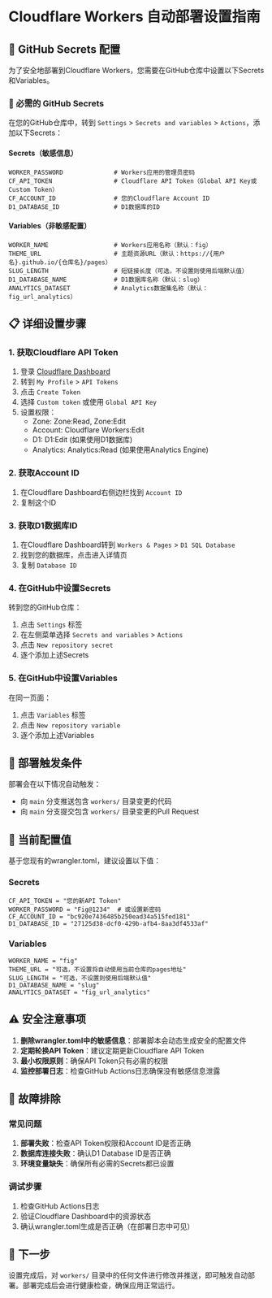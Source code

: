 # Cloudflare Workers 自动部署设置指南

## 🔐 GitHub Secrets 配置

为了安全地部署到Cloudflare Workers，您需要在GitHub仓库中设置以下Secrets和Variables。

### 🔑 必需的 GitHub Secrets

在您的GitHub仓库中，转到 `Settings` > `Secrets and variables` > `Actions`，添加以下Secrets：

#### Secrets（敏感信息）
```
WORKER_PASSWORD              # Workers应用的管理员密码
CF_API_TOKEN                 # Cloudflare API Token（Global API Key或Custom Token）
CF_ACCOUNT_ID                # 您的Cloudflare Account ID
D1_DATABASE_ID               # D1数据库的ID
```

#### Variables（非敏感配置）
```
WORKER_NAME                  # Workers应用名称（默认：fig）
THEME_URL                    # 主题资源URL（默认：https://{用户名}.github.io/{仓库名}/pages）
SLUG_LENGTH                  # 短链接长度（可选，不设置则使用后端默认值）
D1_DATABASE_NAME             # D1数据库名称（默认：slug）
ANALYTICS_DATASET            # Analytics数据集名称（默认：fig_url_analytics）
```

## 📋 详细设置步骤

### 1. 获取Cloudflare API Token

1. 登录 [Cloudflare Dashboard](https://dash.cloudflare.com/)
2. 转到 `My Profile` > `API Tokens`
3. 点击 `Create Token`
4. 选择 `Custom token` 或使用 `Global API Key`
5. 设置权限：
   - Zone: Zone:Read, Zone:Edit
   - Account: Cloudflare Workers:Edit
   - D1: D1:Edit (如果使用D1数据库)
   - Analytics: Analytics:Read (如果使用Analytics Engine)

### 2. 获取Account ID

1. 在Cloudflare Dashboard右侧边栏找到 `Account ID`
2. 复制这个ID

### 3. 获取D1数据库ID

1. 在Cloudflare Dashboard转到 `Workers & Pages` > `D1 SQL Database`
2. 找到您的数据库，点击进入详情页
3. 复制 `Database ID`

### 4. 在GitHub中设置Secrets

转到您的GitHub仓库：
1. 点击 `Settings` 标签
2. 在左侧菜单选择 `Secrets and variables` > `Actions`
3. 点击 `New repository secret`
4. 逐个添加上述Secrets

### 5. 在GitHub中设置Variables

在同一页面：
1. 点击 `Variables` 标签
2. 点击 `New repository variable`
3. 逐个添加上述Variables

## 🚀 部署触发条件

部署会在以下情况自动触发：
- 向 `main` 分支推送包含 `workers/` 目录变更的代码
- 向 `main` 分支提交包含 `workers/` 目录变更的Pull Request

## 📝 当前配置值

基于您现有的wrangler.toml，建议设置以下值：

### Secrets
```
CF_API_TOKEN = "您的新API Token"
WORKER_PASSWORD = "Fig@1234"  # 或设置新密码
CF_ACCOUNT_ID = "bc920e7436485b250ead34a515fed181"
D1_DATABASE_ID = "27125d38-dcf0-429b-afb4-8aa3df4533af"
```

### Variables  
```
WORKER_NAME = "fig"
THEME_URL = "可选，不设置将自动使用当前仓库的pages地址"
SLUG_LENGTH = "可选，不设置则使用后端默认值"
D1_DATABASE_NAME = "slug" 
ANALYTICS_DATASET = "fig_url_analytics"
```

## ⚠️ 安全注意事项

1. **删除wrangler.toml中的敏感信息**：部署脚本会动态生成安全的配置文件
2. **定期轮换API Token**：建议定期更新Cloudflare API Token
3. **最小权限原则**：确保API Token只有必需的权限
4. **监控部署日志**：检查GitHub Actions日志确保没有敏感信息泄露

## 🔧 故障排除

### 常见问题

1. **部署失败**：检查API Token权限和Account ID是否正确
2. **数据库连接失败**：确认D1 Database ID是否正确
3. **环境变量缺失**：确保所有必需的Secrets都已设置

### 调试步骤

1. 检查GitHub Actions日志
2. 验证Cloudflare Dashboard中的资源状态
3. 确认wrangler.toml生成是否正确（在部署日志中可见）

## 🎯 下一步

设置完成后，对 `workers/` 目录中的任何文件进行修改并推送，即可触发自动部署。部署完成后会进行健康检查，确保应用正常运行。
